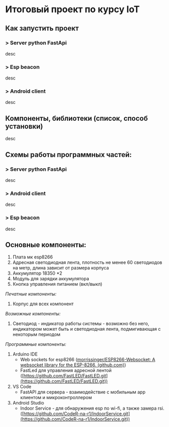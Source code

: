 # Итоговый проект по курсу IoT

## Как запустить проект

### > Server python FastApi

desc

### > Esp beacon

desc

### > Android client

desc

## Компоненты, библиотеки (список, способ установки)

desc

## Схемы работы программных частей:

### > Server python FastApi

desc

### > Android client

desc

### > Esp beacon

desc

## Основные компоненты:

1. Плата мк esp8266
2. Адресная светодиодная лента, плотность не менее 60 светодиодов на метр, длина зависит от размера корпуса
3. Аккумулятор 18350 *2
4. Модуль для зарядки аккумулятора
5. Кнопка управления питанием (вкл/выкл)

*Печатные компоненты:*

1. Корпус для всех компонент

*Возможные компоненты:*

1. Светодиод - индикатор работы системы - возможно без него, индикатором может быть и светодиодная лента, подмигивающая с некоторым периодом

*Программные компоненты:*

1. Arduino IDE
    - Web sockets for esp8266 ([morrissinger/ESP8266-Websocket: A websocket library for the ESP-8266. (github.com)](https://github.com/morrissinger/ESP8266-Websocket))
    - FastLed для управления адресной лентой ([https://github.com/FastLED/FastLED.git](https://github.com/FastLED/FastLED.git))
2. VS Code
    - FastAPI для сервера - взаимодействие с мобильным app клиентом и микроконтроллером
3. Android Studio
    - Indoor Service - для обнаружения esp по wi-fi, а также замера rsi. ([https://github.com/CodeR-na-r1/IndoorService.git](https://github.com/CodeR-na-r1/IndoorService.git))